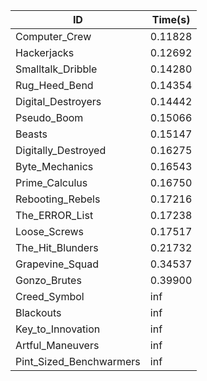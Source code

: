 |ID|Time(s)|
|-|-|
|Computer_Crew|0.11828|
|Hackerjacks|0.12692|
|Smalltalk_Dribble|0.14280|
|Rug_Heed_Bend|0.14354|
|Digital_Destroyers|0.14442|
|Pseudo_Boom|0.15066|
|Beasts|0.15147|
|Digitally_Destroyed|0.16275|
|Byte_Mechanics|0.16543|
|Prime_Calculus|0.16750|
|Rebooting_Rebels|0.17216|
|The_ERROR_List|0.17238|
|Loose_Screws|0.17517|
|The_Hit_Blunders|0.21732|
|Grapevine_Squad|0.34537|
|Gonzo_Brutes|0.39900|
|Creed_Symbol|inf|
|Blackouts|inf|
|Key_to_Innovation|inf|
|Artful_Maneuvers|inf|
|Pint_Sized_Benchwarmers|inf|
